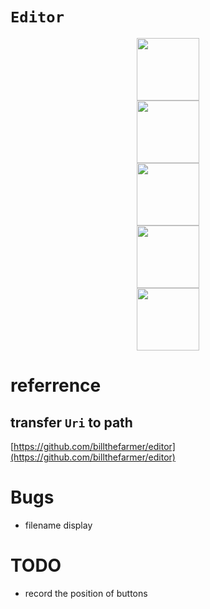 # `Editor`

<div align="center">
  <img width="100px" src="https://github.com/hexo-simple-theme/theme_demo/blob/master/editor_normal.jpg">
</div>

<div align="center">
  <img width="100px" src="https://github.com/hexo-simple-theme/theme_demo/blob/master/editor_select.jpg">
</div>

<div align="center">
  <img width="100px" src="https://github.com/hexo-simple-theme/theme_demo/blob/master/editor_open.jpg">
</div>

<div align="center">
  <img width="100px" src="https://github.com/hexo-simple-theme/theme_demo/blob/master/editor_save.jpg">
</div>

<div align="center">
  <img width="100px" src="https://github.com/hexo-simple-theme/theme_demo/blob/master/editor_delete.jpg">
</div>

# referrence

## transfer `Uri` to path

[https://github.com/billthefarmer/editor](https://github.com/billthefarmer/editor)

# Bugs

- filename display

# TODO

- record the position of buttons
